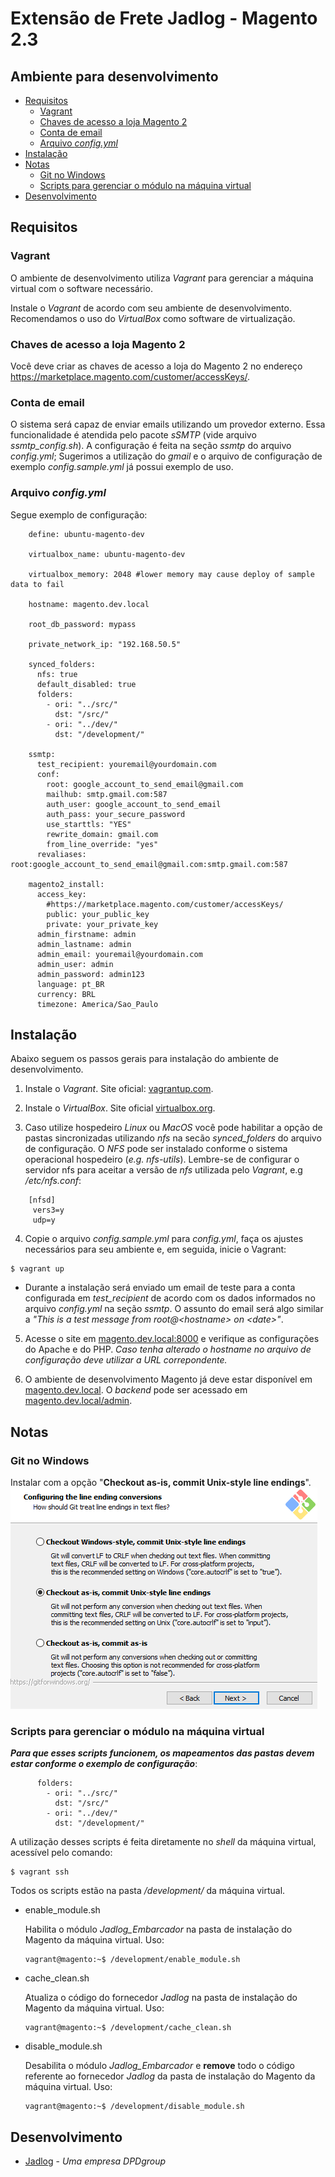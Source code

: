 [//]: # (To view this file use: python -m pip install --user grip; python -m grip -b "README.md")
[//]: # (https://github.com/settings/tokens)
[//]: # (vim ~/.grip/settings.py)
[//]: # (PASSWORD = 'YOUR-ACCESS-TOKEN')
[//]: # (https://github.com/naokazuterada/MarkdownTOC)
[//]: # (Many thanks to silentcast for animated gif generation: ppa:sethj/silentcast)

# Extensão de Frete Jadlog - Magento 2.3
## Ambiente para desenvolvimento

<!-- MarkdownTOC -->

- [Requisitos](#requisitos)
  - [Vagrant](#vagrant)
  - [Chaves de acesso a loja Magento 2](#chaves-de-acesso-a-loja-magento-2)
  - [Conta de email](#conta-de-email)
  - [Arquivo *config.yml*](#arquivo-configyml)
- [Instalação](#instalacao)
- [Notas](#notas)
  - [Git no Windows](#git-no-windows)
  - [Scripts para gerenciar o módulo na máquina virtual](#scripts-para-gerenciar-o-modulo-na-maquina-virtual)
- [Desenvolvimento](#desenvolvimento)

<!-- /MarkdownTOC -->

<a id="requisitos"></a>
## Requisitos

<a id="vagrant"></a>
### Vagrant
O ambiente de desenvolvimento utiliza *Vagrant* para gerenciar a máquina virtual com o software necessário.

Instale o *Vagrant* de acordo com seu ambiente de desenvolvimento. Recomendamos o uso do *VirtualBox* como software de virtualização.

<a id="chaves-de-acesso-a-loja-magento-2"></a>
### Chaves de acesso a loja Magento 2
Você deve criar as chaves de acesso a loja do Magento 2 no endereço https://marketplace.magento.com/customer/accessKeys/.

<a id="conta-de-email"></a>
### Conta de email
O sistema será capaz de enviar emails utilizando um provedor externo. Essa funcionalidade é atendida pelo pacote *sSMTP* (vide arquivo *ssmtp_config.sh*). A configuração é feita na seção *ssmtp* do arquivo *config.yml*; Sugerimos a utilização do *gmail* e o arquivo de configuração de exemplo *config.sample.yml* já possui exemplo de uso.

<a id="arquivo-configyml"></a>
### Arquivo *config.yml*
Segue exemplo de configuração:

```
    define: ubuntu-magento-dev

    virtualbox_name: ubuntu-magento-dev

    virtualbox_memory: 2048 #lower memory may cause deploy of sample data to fail

    hostname: magento.dev.local

    root_db_password: mypass

    private_network_ip: "192.168.50.5"

    synced_folders:
      nfs: true
      default_disabled: true
      folders:
        - ori: "../src/"
          dst: "/src/"
        - ori: "../dev/"
          dst: "/development/"

    ssmtp:
      test_recipient: youremail@yourdomain.com
      conf:
        root: google_account_to_send_email@gmail.com
        mailhub: smtp.gmail.com:587
        auth_user: google_account_to_send_email
        auth_pass: your_secure_password
        use_starttls: "YES"
        rewrite_domain: gmail.com
        from_line_override: "yes"
      revaliases: root:google_account_to_send_email@gmail.com:smtp.gmail.com:587

    magento2_install:
      access_key:
        #https://marketplace.magento.com/customer/accessKeys/
        public: your_public_key
        private: your_private_key
      admin_firstname: admin
      admin_lastname: admin
      admin_email: youremail@yourdomain.com
      admin_user: admin
      admin_password: admin123
      language: pt_BR
      currency: BRL
      timezone: America/Sao_Paulo

```


<a id="instalacao"></a>
## Instalação
Abaixo seguem os passos gerais para instalação do ambiente de desenvolvimento.

1. Instale o *Vagrant*. Site oficial: [vagrantup.com](http://vagrantup.com/).

2. Instale o *VirtualBox*. Site oficial [virtualbox.org](http://www.virtualbox.org/).

3. Caso utilize hospedeiro *Linux* ou *MacOS* você pode habilitar a opção de pastas sincronizadas utilizando *nfs* na secão *synced_folders* do arquivo de configuração. O *NFS* pode ser instalado conforme o sistema operacional hospedeiro (*e.g. nfs-utils*). Lembre-se de configurar o servidor nfs para aceitar a versão de *nfs* utilizada pelo *Vagrant*, e.g */etc/nfs.conf*:

```
    [nfsd]
     vers3=y
     udp=y
```

4. Copie o arquivo *config.sample.yml* para *config.yml*, faça os ajustes necessários para seu ambiente e, em seguida, inicie o Vagrant:

```
$ vagrant up
```

* Durante a instalação será enviado um email de teste para a conta configurada em *test_recipient* de acordo com os dados informados no arquivo *config.yml* na seção *ssmtp*. O assunto do email será algo similar a *"This is a test message from root@\<hostname\> on \<date\>"*.


5. Acesse o site em [magento.dev.local:8000](http://magento.dev.local:8000/) e verifique as configurações do Apache e do PHP. *Caso tenha alterado o hostname no arquivo de configuração deve utilizar a URL correpondente.*

6. O ambiente de desenvolvimento Magento já deve estar disponível em [magento.dev.local](http://magento.dev.local/). O *backend* pode ser acessado em [magento.dev.local/admin](http://magento.dev.local/admin/).

<a id="notas"></a>
## Notas
<a id="git-no-windows"></a>
### Git no Windows
Instalar com a opção "**Checkout as-is, commit Unix-style line endings**".
![Install Git on Windows - EOL Config](install_git_on_windows_eol_config.png?raw=true)

<a id="scripts-para-gerenciar-o-modulo-na-maquina-virtual"></a>
### Scripts para gerenciar o módulo na máquina virtual
***Para que esses scripts funcionem, os mapeamentos das pastas devem estar conforme o exemplo de configuração***:
```
      folders:
        - ori: "../src/"
          dst: "/src/"
        - ori: "../dev/"
          dst: "/development/"
```
A utilização desses scripts é feita diretamente no *shell* da máquina virtual, acessível pelo comando:
```
$ vagrant ssh
```
Todos os scripts estão na pasta */development/* da máquina virtual.

- enable_module.sh

  Habilita o módulo *Jadlog_Embarcador* na pasta de instalação do Magento da máquina virtual. Uso:
  ```
  vagrant@magento:~$ /development/enable_module.sh

  ```

- cache_clean.sh

  Atualiza o código do fornecedor *Jadlog* na pasta de instalação do Magento da máquina virtual. Uso:
  ```
  vagrant@magento:~$ /development/cache_clean.sh

  ```

- disable_module.sh

  Desabilita o módulo *Jadlog_Embarcador* e **remove** todo o código referente ao fornecedor *Jadlog* da pasta de instalação do Magento da máquina virtual. Uso:
  ```
  vagrant@magento:~$ /development/disable_module.sh

  ```

<a id="desenvolvimento"></a>
## Desenvolvimento
* [Jadlog](http://www.jadlog.com.br) - *Uma empresa DPDgroup*
